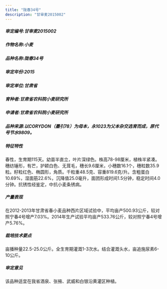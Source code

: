 ```yaml
---
title: "陇春34号"
description: "甘审麦2015002"
---
```

##### 审定编号:甘审麦2015002

##### 作物名称:小麦

##### 品种名称:陇春34号

##### 审定年份:2015

##### 审定单位:甘肃省

##### 育种者:甘肃省农科院小麦研究所

##### 申请者:甘肃省农科院小麦研究所

##### 品种来源:以CORYDON（墨引78）为母本，永1023为父本杂交选育而成，原代号节水9809。

##### 特征特性
春性，生育期115天。幼苗半直立，叶片深绿色。株高78-98厘米，植株半紧凑。穗纺锤形，有芒，护颖白色、无茸毛，穗长9.6厘米，小穗数16.1个，穗粒数35.9粒。籽粒红色、椭圆形，角质。千粒重48.5克、容重819.6克/升。含粗蛋白10.69%，湿面筋22.6%，沉降值25.0毫升，面团形成时间1.5分钟，稳定时间4.0分钟。抗锈性经鉴定，中抗小麦条锈病。

##### 产量表现
在2012-2013年甘肃省春小麦品种西片区域试验中，平均亩产500.93公斤，较对照宁春4号增产7.03%。2014年生产试验平均亩产533.76公斤，较对照宁春4号增产5.76%。

##### 栽培技术要点
亩播种量22.5-25.0公斤。全生育期灌溉1-3次水。结合灌溉头水，亩追施尿素6-10公斤。

##### 审定意见
该品种适宜在我省酒泉、张掖、武威和白银沿黄灌区种植。
